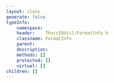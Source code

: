 ```yaml
---
layout: class
generate: false
typeInfo:
    namespace: 
    header:    ThorsIOUtil/FormatInfo.h
    classname: FormatInfo
    parent:    
    description: 
    methods: []
    protected: []
    virtual: []
children: []
---
```

